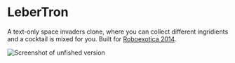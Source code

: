 LeberTron
=========

A text-only space invaders clone, where you can collect different ingridients and a cocktail is mixed for you. Built for [Roboexotica 2014](http://roboexotica.org/).

![Screenshot of unfished version](http://666kb.com/i/cu59c84pch076gyu1.gif)
